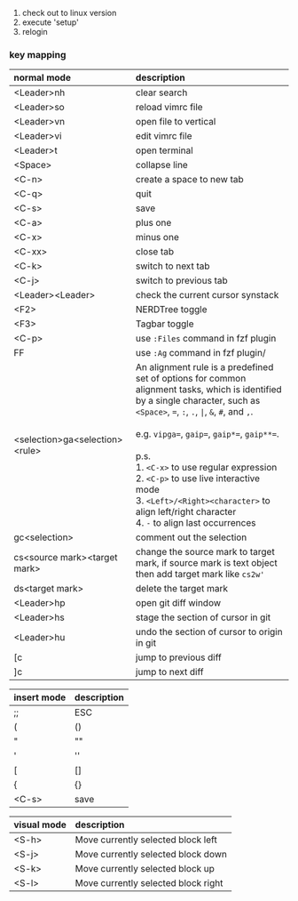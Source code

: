 1. check out to linux version
2. execute 'setup'
3. relogin

### key mapping

|normal mode      | description|
|:----------------|:-----------|
|\<Leader\>nh       | clear search|
|\<Leader\>so       | reload vimrc file|
|\<Leader\>vn       | open file to vertical|
|\<Leader\>vi       | edit vimrc file|
|\<Leader\>t        | open terminal|
|\<Space\>          | collapse line|
|\<C-n\>            | create a space to new tab|
|\<C-q\>            | quit|
|\<C-s\>            | save|
|\<C-a\>            | plus one|
|\<C-x\>            | minus one|
|\<C-xx\>           | close tab|
|\<C-k\>            | switch to next tab|
|\<C-j\>            | switch to previous tab|
|\<Leader\>\<Leader\> | check the current cursor synstack|
|\<F2\>             | NERDTree toggle|
|\<F3\>             | Tagbar toggle|
|\<C-p\>            | use `:Files` command in fzf plugin|
|FF               | use `:Ag` command in fzf plugin/
|\<selection\>ga\<selection\>\<rule\> | An alignment rule is a predefined set of options for common alignment tasks, which is identified by a single character, such as `<Space>`, `=`, `:`, `.`, `\|`, `&`, `#`, and `,`.<br><br> e.g. `vipga=`, `gaip=`, `gaip*=`, `gaip**=`.<br><br>p.s.<br>1. `<C-x>` to use regular expression<br>2. `<C-p>` to use live interactive mode<br>3. `<Left>/<Right><character>` to align left/right character<br>4. `-` to align last occurrences|
|gc\<selection\>    | comment out the selection|
|cs\<source mark\>\<target mark\>| change the source mark to target mark, if source mark is text object then add target mark like `cs2w'`|
|ds\<target mark\>  | delete the target mark|
|\<Leader\>hp       | open git diff window|
|\<Leader\>hs       | stage the section of cursor in git|
|\<Leader\>hu       | undo the section of cursor to origin in git|
|[c               | jump to previous diff|
|]c               | jump to next diff|


|insert mode | description|
|:-----------|:-----------|
|;;    | ESC |
|(     | ()  |
|"     | ""  |
|'     | ''  |
|[     | []  |
|{     | {}  |
|\<C-s\> | save|


|visual mode | description|
|:-----------|:-----------|
|\<S-h\>     | Move currently selected block left |
|\<S-j\>     | Move currently selected block down |
|\<S-k\>     | Move currently selected block up   |
|\<S-l\>     | Move currently selected block right|
